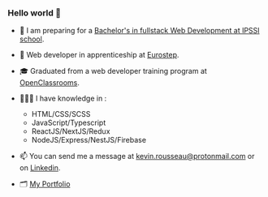 ### Hello world 👋


- 🏫 I am preparing for a [Bachelor's in fullstack Web Development at IPSSI school](https://ecole-ipssi.com/formations-informatique/bachelor-developpeur-fullstack-devops/).

- 🏢 Web developer in apprenticeship at [Eurostep](https://www.eurostep.com/).

- 🎓 Graduated from a web developer training program at [OpenClassrooms](https://openclassrooms.com/fr/).

- 🧑🏻‍💻 I have knowledge in :
  - HTML/CSS/SCSS
  - JavaScript/Typescript
  - ReactJS/NextJS/Redux
  - NodeJS/Express/NestJS/Firebase

- 📫 You can send me a message at kevin.rousseau@protonmail.com or on [Linkedin](https://www.linkedin.com/in/kevin-rousseau-20a7b11b5/).

- 🗂️ [My Portfolio](https://www.rousseau-kevin-portfolio.com/)



